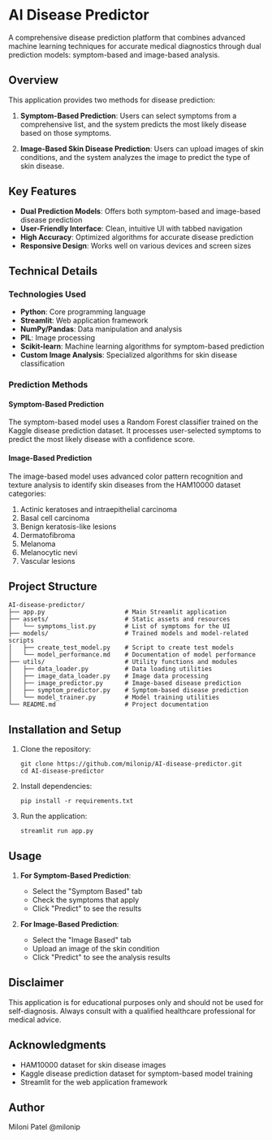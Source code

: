 # AI Disease Predictor

A comprehensive disease prediction platform that combines advanced machine learning techniques for accurate medical diagnostics through dual prediction models: symptom-based and image-based analysis.

## Overview

This application provides two methods for disease prediction:

1. **Symptom-Based Prediction**: Users can select symptoms from a comprehensive list, and the system predicts the most likely disease based on those symptoms.

2. **Image-Based Skin Disease Prediction**: Users can upload images of skin conditions, and the system analyzes the image to predict the type of skin disease.

## Key Features

- **Dual Prediction Models**: Offers both symptom-based and image-based disease prediction
- **User-Friendly Interface**: Clean, intuitive UI with tabbed navigation
- **High Accuracy**: Optimized algorithms for accurate disease prediction
- **Responsive Design**: Works well on various devices and screen sizes

## Technical Details

### Technologies Used

- **Python**: Core programming language
- **Streamlit**: Web application framework
- **NumPy/Pandas**: Data manipulation and analysis
- **PIL**: Image processing
- **Scikit-learn**: Machine learning algorithms for symptom-based prediction
- **Custom Image Analysis**: Specialized algorithms for skin disease classification

### Prediction Methods

#### Symptom-Based Prediction
The symptom-based model uses a Random Forest classifier trained on the Kaggle disease prediction dataset. It processes user-selected symptoms to predict the most likely disease with a confidence score.

#### Image-Based Prediction
The image-based model uses advanced color pattern recognition and texture analysis to identify skin diseases from the HAM10000 dataset categories:

1. Actinic keratoses and intraepithelial carcinoma
2. Basal cell carcinoma
3. Benign keratosis-like lesions
4. Dermatofibroma
5. Melanoma
6. Melanocytic nevi
7. Vascular lesions

## Project Structure

```
AI-disease-predictor/
├── app.py                      # Main Streamlit application
├── assets/                     # Static assets and resources
│   └── symptoms_list.py        # List of symptoms for the UI
├── models/                     # Trained models and model-related scripts
│   ├── create_test_model.py    # Script to create test models
│   └── model_performance.md    # Documentation of model performance
├── utils/                      # Utility functions and modules
│   ├── data_loader.py          # Data loading utilities
│   ├── image_data_loader.py    # Image data processing
│   ├── image_predictor.py      # Image-based disease prediction
│   ├── symptom_predictor.py    # Symptom-based disease prediction
│   └── model_trainer.py        # Model training utilities
└── README.md                   # Project documentation
```

## Installation and Setup

1. Clone the repository:
   ```
   git clone https://github.com/milonip/AI-disease-predictor.git
   cd AI-disease-predictor
   ```

2. Install dependencies:
   ```
   pip install -r requirements.txt
   ```

3. Run the application:
   ```
   streamlit run app.py
   ```

## Usage

1. **For Symptom-Based Prediction**:
   - Select the "Symptom Based" tab
   - Check the symptoms that apply
   - Click "Predict" to see the results

2. **For Image-Based Prediction**:
   - Select the "Image Based" tab
   - Upload an image of the skin condition
   - Click "Predict" to see the analysis results

## Disclaimer

This application is for educational purposes only and should not be used for self-diagnosis. Always consult with a qualified healthcare professional for medical advice.

## Acknowledgments

- HAM10000 dataset for skin disease images
- Kaggle disease prediction dataset for symptom-based model training
- Streamlit for the web application framework


## Author

Miloni Patel 
@milonip
